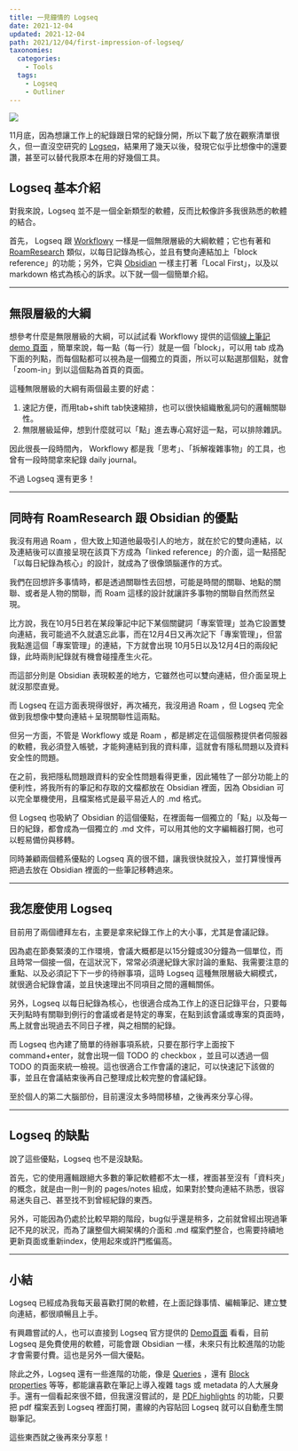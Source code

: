 ```yaml
---
title: 一見鐘情的 Logseq
date: 2021-12-04
updated: 2021-12-04
path: 2021/12/04/first-impression-of-logseq/
taxonomies:
  categories: 
    - Tools
  tags: 
    - Logseq
    - Outliner
---
```


![](https://pinchlime-screenshots.s3.ap-northeast-1.amazonaws.com/logseq-banner_Ue1i5r.webp)

11月底，因為想讓工作上的紀錄跟日常的紀錄分開，所以下載了放在觀察清單很久，但一直沒空研究的 [Logseq](https://logseq.com)，結果用了幾天以後，發現它似乎比想像中的還要讚，甚至可以替代我原本在用的好幾個工具。

<!-- more -->

## Logseq 基本介紹

對我來說，Logseq 並不是一個全新類型的軟體，反而比較像許多我很熟悉的軟體的結合。

首先， Logseq 跟 [Workflowy](https://workflowy.com/b/) 一樣是一個無限層級的大綱軟體；它也有著和 [RoamResearch](https://roamresearch.com/) 類似，以每日記錄為核心，並且有雙向連結加上「block reference」的功能；另外，它與 [Obsidian](https://obsidian.md/) 一樣主打著「Local First」，以及以 markdown 格式為核心的訴求。以下就一個一個簡單介紹。

---

## 無限層級的大綱

想參考什麼是無限層級的大綱，可以試試看 Workflowy 提供的這個[線上筆記 demo 頁面](https://workflowy.com/online-notepad/) ，簡單來說，每一點（每一行）就是一個「block」，可以用 tab 成為下面的列點，而每個點都可以視為是一個獨立的頁面，所以可以點選那個點，就會「zoom-in」到以這個點為首頁的頁面。

這種無限層級的大綱有兩個最主要的好處：

1. 速記方便，而用tab+shift tab快速縮排，也可以很快組織散亂詞句的邏輯關聯性。
2. 無限層級延伸，想到什麼就可以「點」進去專心寫好這一點，可以排除雜訊。

因此很長一段時間內， Workflowy 都是我「思考」、「拆解複雜事物」的工具，也曾有一段時間拿來紀錄 daily journal。

不過 Logseq 還有更多！

---

## 同時有 RoamResearch 跟 Obsidian 的優點

我沒有用過 Roam ，但大致上知道他最吸引人的地方，就在於它的雙向連結，以及連結後可以直接呈現在該頁下方成為「linked reference」的介面，這一點搭配「以每日紀錄為核心」的設計，就成為了很像頭腦運作的方式。

我們在回想許多事情時，都是透過關聯性去回想，可能是時間的關聯、地點的關聯、或者是人物的關聯，而 Roam 這樣的設計就讓許多事物的關聯自然而然呈現。

比方說，我在10月5日若在某段筆記中記下某個關鍵詞「專案管理」並為它設置雙向連結，我可能過不久就遺忘此事，而在12月4日又再次記下「專案管理」，但當我點進這個「專案管理」的連結，下方就會出現 10月5日以及12月4日的兩段紀錄，此時兩則紀錄就有機會碰撞產生火花。

而這部分則是 Obsidian 表現較差的地方，它雖然也可以雙向連結，但介面呈現上就沒那麼直覺。

而 Logseq 在這方面表現得很好，再次補充，我沒用過 Roam ，但 Logseq 完全做到我想像中雙向連結＋呈現關聯性這兩點。

但另一方面，不管是 Workflowy 或是 Roam ，都是綁定在這個服務提供者伺服器的軟體，我必須登入帳號，才能夠連結到我的資料庫，這就會有隱私問題以及資料安全性的問題。

在之前，我把隱私問題跟資料的安全性問題看得更重，因此犧牲了一部分功能上的便利性，將我所有的筆記和存取的文檔都放在 Obsidian 裡面，因為 Obsidian 可以完全單機使用，且檔案格式是最平易近人的 .md 格式。

但 Logseq 也吸納了 Obsidian 的這個優點，在裡面每一個獨立的「點」以及每一日的紀錄，都會成為一個獨立的 .md 文件，可以用其他的文字編輯器打開，也可以輕易備份與移轉。

同時兼顧兩個體系優點的 Logseq 真的很不錯，讓我很快就投入，並打算慢慢再把過去放在 Obsidian 裡面的一些筆記移轉過來。

---

## 我怎麼使用 Logseq

目前用了兩個禮拜左右，主要是拿來紀錄工作上的大小事，尤其是會議記錄。

因為處在節奏緊湊的工作環境，會議大概都是以15分鐘或30分鐘為一個單位，而且時常一個接一個，在這狀況下，常常必須邊紀錄大家討論的重點、我需要注意的重點、以及必須記下下一步的待辦事項，這時 Logseq 這種無限層級大綱模式，就很適合紀錄會議，並且快速理出不同項目之間的邏輯關係。

另外，Logseq 以每日紀錄為核心，也很適合成為工作上的逐日記錄平台，只要每天列點時有關聯到例行的會議或者是特定的專案，在點到該會議或專案的頁面時，馬上就會出現過去不同日子裡，與之相關的紀錄。

而 Logseq 也內建了簡單的待辦事項系統，只要在那行字上面按下 command+enter，就會出現一個 TODO 的 checkbox ，並且可以透過一個 TODO 的頁面來統一檢視。這也很適合工作會議的速記，可以快速記下該做的事，並且在會議結束後再自己整理成比較完整的會議紀錄。

至於個人的第二大腦部份，目前還沒太多時間移植，之後再來分享心得。

---

## Logseq 的缺點

說了這些優點，Logseq 也不是沒缺點。

首先，它的使用邏輯跟絕大多數的筆記軟體都不太一樣，裡面甚至沒有「資料夾」的概念，就是由一則一則的 pages/notes 組成，如果對於雙向連結不熟悉，很容易迷失自己、甚至找不到曾經紀錄的東西。

另外，可能因為仍處於比較早期的階段，bug似乎還是稍多，之前就曾經出現過筆記不見的狀況，而為了讓整個大綱架構的介面和 .md 檔案們整合，也需要持續地更新頁面或重新index，使用起來或許門檻偏高。

---

## 小結

Logseq 已經成為我每天最喜歡打開的軟體，在上面記錄事情、編輯筆記、建立雙向連結，都很順暢且上手。

有興趣嘗試的人，也可以直接到 Logseq 官方提供的 [Demo頁面](https://logseq.com/?spa=true) 看看，目前 Logseq 是免費使用的軟體，可能會跟 Obsidian 一樣，未來只有比較進階的功能才會需要付費。這也是另外一個大優點。

除此之外，Logseq 還有一些進階的功能，像是 [Queries](https://logseq.github.io/#/page/queries) ，還有 [Block properties](https://logseq.github.io/#/page/term%2Fproperties) 等等，都能讓喜歡在筆記上導入複雜 tags 或 metadata 的人大展身手。還有一個看起來很不錯，但我還沒嘗試的，是 [PDF highlights](https://logseq.github.io/#/page/pdf%20highlights) 的功能，只要把 pdf 檔案丟到 Logseq 裡面打開，畫線的內容貼回 Logseq 就可以自動產生關聯筆記。

這些東西就之後再來分享惹！
